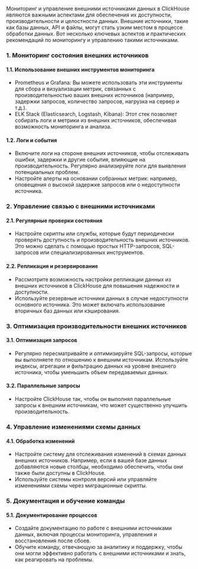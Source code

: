 Мониторинг и управление внешними источниками данных в ClickHouse являются важными аспектами для обеспечения их доступности, производительности и целостности данных. Внешние источники, такие как базы данных, API и файлы, могут стать узким местом в процессе обработки данных. Вот несколько ключевых аспектов и практических рекомендаций по мониторингу и управлению такими источниками.

### 1. Мониторинг состояния внешних источников

#### 1.1. Использование внешних инструментов мониторинга
- Prometheus и Grafana: Вы можете использовать эти инструменты для сбора и визуализации метрик, связанных с производительностью ваших внешних источников (например, задержки запросов, количество запросов, нагрузка на сервер и т.д.).
- ELK Stack (Elasticsearch, Logstash, Kibana): Этот стек позволяет собирать логи и метрики из внешних источников, обеспечивая возможность мониторинга и анализа.

#### 1.2. Логи и события
- Включите логи на стороне внешних источников, чтобы отслеживать ошибки, задержки и другие события, влияющие на производительность. Регулярно анализируйте логи для выявления потенциальных проблем.
- Настройте алерты на основании собранных метрик: например, оповещения о высокой задержке запросов или о недоступности источника.

### 2. Управление связью с внешними источниками

#### 2.1. Регулярные проверки состояния
- Настройте скрипты или службы, которые будут периодически проверять доступность и производительность внешних источников. Это можно сделать с помощью простых HTTP-запросов, SQL-запросов или специализированных инструментов.

#### 2.2. Репликация и резервирование
- Рассмотрите возможность настройки репликации данных из внешних источников в ClickHouse для повышения надежности и доступности.
- Используйте резервные источники данных в случае недоступности основного источника. Это может включать использование вторичных баз данных или кэширования.

### 3. Оптимизация производительности внешних источников

#### 3.1. Оптимизация запросов
- Регулярно пересматривайте и оптимизируйте SQL-запросы, которые вы выполняете по отношению к внешним источникам. Используйте индексы, агрегации и фильтрацию данных на уровне внешнего источника, чтобы уменьшить объем передаваемых данных.

#### 3.2. Параллельные запросы
- Настройте ClickHouse так, чтобы он выполнял параллельные запросы к внешним источникам, что может существенно улучшить производительность.

### 4. Управление изменениями схемы данных

#### 4.1. Обработка изменений
- Настройте систему для отслеживания изменений в схемах данных внешних источников. Например, если в вашей базе данных добавляются новые столбцы, необходимо обеспечить, чтобы они также были доступны в ClickHouse.
- Используйте системы контроля версий или управляйте изменениями схемы через миграционные скрипты.

### 5. Документация и обучение команды

#### 5.1. Документирование процессов
- Создайте документацию по работе с внешними источниками данных, включая процессы мониторинга, управления и восстановления после сбоев.
- Обучите команду, отвечающую за аналитику и поддержку, чтобы они могли эффективно работать с внешними источниками и знать, как реагировать на проблемы.

